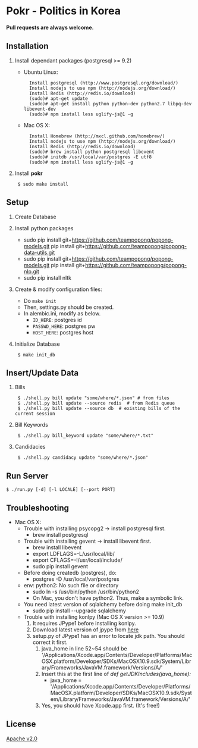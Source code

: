 Pokr - Politics in Korea
==================================

**Pull requests are always welcome.**

## Installation

1. Install dependant packages (postgresql >= 9.2)


    - Ubuntu Linux:

            Install postgresql (http://www.postgresql.org/download/)
            Install nodejs to use npm (http://nodejs.org/download/)
            Install Redis (http://redis.io/download)
            (sudo)# apt-get update
            (sudo)# apt-get install python python-dev python2.7 libpq-dev libevent-dev
            (sudo)# npm install less uglify-js@1 -g
    - Mac OS X:

            Install Homebrew (http://mxcl.github.com/homebrew/)
            Install nodejs to use npm (http://nodejs.org/download/)
            Install Redis (http://redis.io/download)
            (sudo)# brew install python postgresql libevent
            (sudo)# initdb /usr/local/var/postgres -E utf8
            (sudo)# npm install less uglify-js@1 -g


1. Install **pokr**

        $ sudo make install

## Setup

1. Create Database

1. Install python packages
    - sudo pip install git+https://github.com/teampopong/popong-models.git
pip install git+https://github.com/teampopong/popong-data-utils.git
    - sudo pip install git+https://github.com/teampopong/popong-models.git
pip install git+https://github.com/teampopong/popong-nlp.git
    - sudo pip install nltk

1. Create & modify configuration files:
    - Do `make init`
    - Then, settings.py should be created.
    - In alembic.ini, modify as below.
        - `ID_HERE`: postgres id
        - `PASSWD_HERE`: postgres pw
        - `HOST_HERE`: postgres host

1. Initialize Database

        $ make init_db

## Insert/Update Data

1. Bills

        $ ./shell.py bill update "some/where/*.json" # from files
        $ ./shell.py bill update --source redis  # from Redis queue
        $ ./shell.py bill update --source db  # existing bills of the current session

1. Bill Keywords

        $ ./shell.py bill_keyword update "some/where/*.txt"

1. Candidacies

        $ ./shell.py candidacy update "some/where/*.json"


## Run Server

    $ ./run.py [-d] [-l LOCALE] [--port PORT]

## Troubleshooting

- Mac OS X:
    - Trouble with installing psycopg2 -> install postgresql first.
        - brew install postgresql
    - Trouble with installing gevent -> install libevent first.
        - brew install libevent
        - export LDFLAGS=-L/usr/local/lib/
        - export CFLAGS=-I/usr/local/include/
        - sudo pip install gevent
    - Before doing createdb (postgres), do:
        - postgres -D /usr/local/var/postgres
    - env: python2: No such file or directory 
        - sudo ln -s /usr/bin/python /usr/bin/python2
        - On Mac, you don't have python2. Thus, make a symbolic link.
    - You need latest version of sqlalchemy before doing make init\_db
        - sudo pip install --upgrade sqlalchemy
    - Trouble with installing konlpy (Mac OS X version >= 10.9)
        1. It requires JPype1 before installing konlpy.
        1. Download latest version of jpype from [here](https://pypi.python.org/pypi/JPype1/0.5.5.4)
        1. setup.py of JPype1 has an error to locate jdk path. You should correct it first.
            1. java\_home in line 52~54 should be '/Applications/Xcode.app/Contents/Developer/Platforms/MacOSX.platform/Developer/SDKs/MacOSX10.9.sdk/System/Library/Frameworks/JavaVM.framework/Versions/A/'
            1. Insert this at the first line of _def getJDKIncludes(java\_home):_
                - java\_home = '/Applications/Xcode.app/Contents/Developer/Platforms/MacOSX.platform/Developer/SDKs/MacOSX10.9.sdk/System/Library/Frameworks/JavaVM.framework/Versions/A/'
            1. Yes, you should have Xcode.app first. (It's free!)


## License
[Apache v2.0](http://www.apache.org/licenses/LICENSE-2.0.html)

